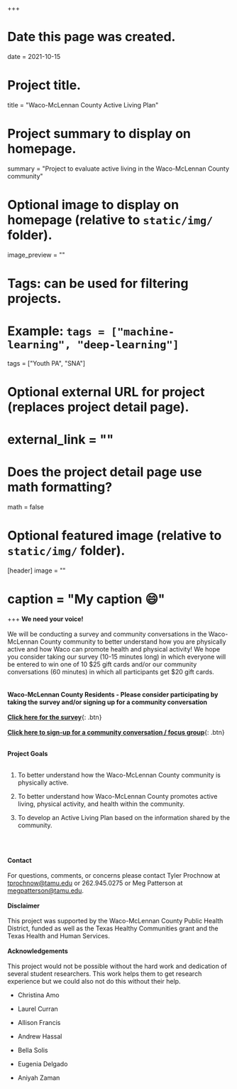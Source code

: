 +++
# Date this page was created.
date = 2021-10-15

# Project title.
title = "Waco-McLennan County Active Living Plan"

# Project summary to display on homepage.
summary = "Project to evaluate active living in the Waco-McLennan County community"

# Optional image to display on homepage (relative to `static/img/` folder).
 image_preview = ""

# Tags: can be used for filtering projects.
# Example: `tags = ["machine-learning", "deep-learning"]`
 tags = ["Youth PA", "SNA"]

# Optional external URL for project (replaces project detail page).
# external_link = ""

# Does the project detail page use math formatting?
math = false

# Optional featured image (relative to `static/img/` folder).
[header]
 image = ""
# caption = "My caption :smile:"

+++
**We need your voice!** <br /><br />
	We will be conducting a survey and community conversations in the Waco-McLennan County community to better understand how you are physically active and how Waco can promote health and physical activity! We hope you consider taking our survey (10-15 minutes long) in which everyone will be entered to win one of 10 $25 gift cards and/or our community conversations (60 minutes) in which all participants get $20 gift cards.
<br /><br />	
**Waco-McLennan County Residents - Please consider participating by taking the survey and/or signing up for a community conversation**
<br /><br />
[**Click here for the survey**](https://bit.ly/activewaco1){: .btn}
<br /><br />
[**Click here to sign-up for a community conversation / focus group**](https://tamucehd.qualtrics.com/jfe/form/SV_6x7wtjQzzk38vVs){: .btn}
<br /><br />

**Project Goals** <br /><br />

1. To better understand how the Waco-McLennan County community is physically active.

2. To better understand how Waco-McLennan County promotes active living, physical activity, and health within the community.

3. To develop an Active Living Plan based on the information shared by the community.

<br /><br />

**Contact** <br /><br />
For questions, comments, or concerns please contact Tyler Prochnow at tprochnow@tamu.edu or 262.945.0275 or Meg Patterson at megpatterson@tamu.edu.
<br /><br />
**Disclaimer** <br /><br />
This project was supported by the Waco-McLennan County Public Health District, funded  as well as the Texas Healthy Communities grant and the Texas Health and Human Services.
<br /><br />
**Acknowledgements** <br /><br />
This project would not be possible without the hard work and dedication of several student researchers. This work helps them to get research experience but we could also not do this without their help.

- Christina Amo

- Laurel Curran

- Allison Francis

- Andrew Hassal

- Bella Solis

- Eugenia Delgado

- Aniyah Zaman